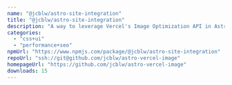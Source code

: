 ```yaml
---
name: "@jcblw/astro-site-integration"
title: "@jcblw/astro-site-integration"
description: "A way to leverage Vercel's Image Optimization API in Astro"
categories:
  - "css+ui"
  - "performance+seo"
npmUrl: "https://www.npmjs.com/package/@jcblw/astro-site-integration"
repoUrl: "ssh://git@github.com/jcblw/astro-vercel-image"
homepageUrl: "https://github.com/jcblw/astro-vercel-image"
downloads: 15
---
```


